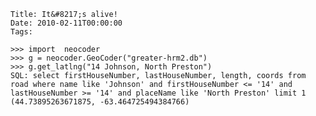     Title: It&#8217;s alive!
    Date: 2010-02-11T00:00:00
    Tags: 


```
>>> import  neocoder
>>> g = neocoder.GeoCoder("greater-hrm2.db")
>>> g.get_latlng("14 Johnson, North Preston")
SQL: select firstHouseNumber, lastHouseNumber, length, coords from road where name like 'Johnson' and firstHouseNumber <= '14' and lastHouseNumber >= '14' and placeName like 'North Preston' limit 1
(44.73895263671875, -63.464725494384766)
```